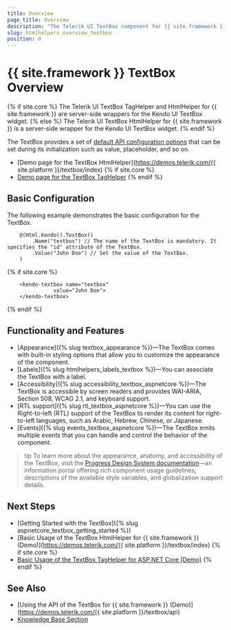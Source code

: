 ```yaml
---
title: Overview
page_title: Overview
description: "The Telerik UI TextBox component for {{ site.framework }} enables user input and its appearance matches the general Telerik theme of the page."
slug: htmlhelpers_overview_textbox
position: 0
---
```


# {{ site.framework }} TextBox Overview

{% if site.core %}
The Telerik UI TextBox TagHelper and HtmlHelper for {{ site.framework }} are server-side wrappers for the Kendo UI TextBox widget.
{% else %}
The Telerik UI TextBox HtmlHelper for {{ site.framework }} is a server-side wrapper for the Kendo UI TextBox widget.
{% endif %}

The TextBox provides a set of [default API configuration options](/api/textbox) that can be set during its initialization such as value, placeholder, and so on.

* [Demo page for the TextBox HtmlHelper](https://demos.telerik.com/{{ site.platform }}/textbox/index)
{% if site.core %}
* [Demo page for the TextBox TagHelper](https://demos.telerik.com/aspnet-core/textbox/tag-helper)
{% endif %}

## Basic Configuration

The following example demonstrates the basic configuration for the TextBox.

```HtmlHelper
	@(Html.Kendo().TextBox()
		.Name("textbox") // The name of the TextBox is mandatory. It specifies the "id" attribute of the TextBox.
		.Value("John Doe") // Set the value of the TextBox.
	)
```
{% if site.core %}
```TagHelper
    <kendo-textbox name="textbox"
               value="John Doe">
    </kendo-textbox>
```
{% endif %}

## Functionality and Features

* [Appearance]({% slug textbox_appearance %})—The TextBox comes with built-in styling options that allow you to customize the appearance of the component.
* [Labels]({% slug htmlhelpers_labels_textbox %})—You can associate the TextBox with a label.
* [Accessibility]({% slug accessibility_textbox_aspnetcore %})—The TextBox is accessible by screen readers and provides WAI-ARIA, Section 508, WCAG 2.1, and keyboard support.
* [RTL support]({% slug rtl_textbox_aspnetcore %})—You can use the Right-to-left (RTL) support of the TextBox to render its content for right-to-left languages, such as Arabic, Hebrew, Chinese, or Japanese.
* [Events]({% slug events_textbox_aspnetcore %})—The TextBox emits multiple events that you can handle and control the behavior of the component.

>tip To learn more about the appearance, anatomy, and accessibility of the TextBox, visit the [Progress Design System documentation](https://www.telerik.com/design-system/docs/components/textbox/)—an information portal offering rich component usage guidelines, descriptions of the available style variables, and globalization support details.

## Next Steps

* [Getting Started with the TextBox]({% slug aspnetcore_textbox_getting_started %})
* [Basic Usage of the TextBox HtmlHelper for {{ site.framework }} (Demo)](https://demos.telerik.com/{{ site.platform }}/textbox/index)
{% if site.core %}
* [Basic Usage of the TextBox TagHelper for ASP.NET Core (Demo)](https://demos.telerik.com/aspnet-core/textbox/tag-helper)
{% endif %}


## See Also

* [Using the API of the TextBox for {{ site.framework }} (Demo)](https://demos.telerik.com/{{ site.platform }}/textbox/api)
* [Knowledge Base Section](/knowledge-base)